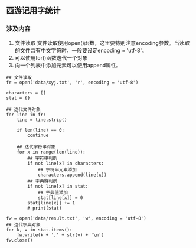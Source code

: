 ## 西游记用字统计

### 涉及内容
1. 文件读取
文件读取使用open()函数，这里要特别注意encoding参数。当读取的文件含有中文字符时，一般要设定encoding = 'utf-8'。
2. 可以使用for()函数迭代一个对象
3. 向一个列表中添加元素可以使用append属性。

```
## 文件读取
fr = open('data/xyj.txt', 'r', encoding = 'utf-8')

characters = []
stat = {}

## 迭代文件对象
for line in fr:
	line = line.strip()

	if len(line) == 0:
		continue

	## 迭代字符串对象
	for x in range(len(line)):
	    ## 字符串判断
		if not line[x] in characters:
		    ## 字符串元素添加
			characters.append(line[x])
		## 字典键判断
		if not line[x] in stat:
			## 字典值添加
			stat[line[x]] = 0
		stat[line[x]] += 1
		# print(stat)

fw = open('data/result.txt', 'w', encoding = 'utf-8')
## 迭代字典对象
for k, v in stat.items():
	fw.write(k + ',' + str(v) + '\n') 
fw.close()

```
